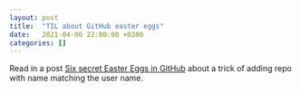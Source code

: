 ```yaml
---
layout: post
title:  "TIL about GitHub easter eggs"
date:   2021-04-06 22:00:00 +0200
categories: []
---
```

Read in a post [Six secret Easter Eggs in GitHub](https://dev.to/github/six-secret-easter-eggs-in-github-2j17) about a trick of adding repo with name matching the user name.
